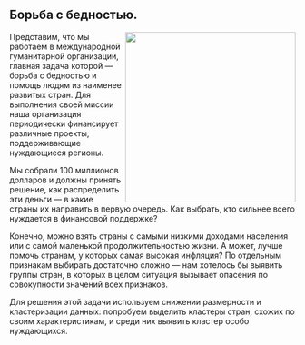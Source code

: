 **Борьба с бедностью.**
----

<center> <img src=https://encrypted-tbn0.gstatic.com/images?q=tbn:ANd9GcSitXdGvkc5wCgzw2x7SEQBIU1bh7F1C9NXUg&usqp=CAU align="right" width="300"/> </center>
    
Представим, что мы работаем в международной гуманитарной организации, главная задача которой — борьба с бедностью и помощь людям из наименее развитых стран. Для выполнения своей миссии наша организация периодически финансирует различные проекты, поддерживающие нуждающиеся регионы.

Мы собрали 100 миллионов долларов и должны принять решение, как распределить эти деньги — в какие страны их направить в первую очередь. Как выбрать, кто сильнее всего нуждается в финансовой поддержке?

Конечно, можно взять страны с самыми низкими доходами населения или с самой маленькой продолжительностью жизни. А может, лучше помочь странам, у которых самая высокая инфляция? По отдельным признакам выбирать достаточно сложно — нам хотелось бы выявить группы стран, в которых в целом ситуация вызывает опасения по совокупности значений всех признаков.

Для решения этой задачи используем снижении размерности и кластеризации данных: попробуем выделить кластеры стран, схожих по своим характеристикам, и среди них выявить кластер особо нуждающихся.
